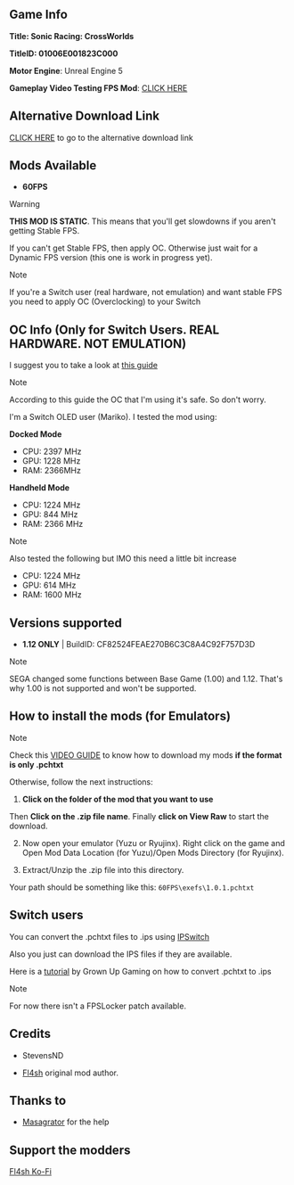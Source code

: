 ## Game Info

**Title: Sonic Racing: CrossWorlds**

**TitleID: 01006E001823C000**

**Motor Engine**: Unreal Engine 5

**Gameplay Video Testing FPS Mod**: [CLICK HERE](https://youtu.be/KfECWOi6GG0?si=YrlYFp_J8GXPKO1w)

## Alternative Download Link

[CLICK HERE](https://gamebanana.com/mods/623949) to go to the alternative download link

## Mods Available

- **60FPS** 

> [!WARNING]
**THIS MOD IS STATIC**. This means that you'll get slowdowns if you aren't getting Stable FPS.

If you can't get Stable FPS, then apply OC. Otherwise just wait for a Dynamic FPS version (this one is work in progress yet).

> [!NOTE]
If you're a Switch user (real hardware, not emulation) and want stable FPS you need to apply OC (Overclocking) to your Switch

## OC Info (Only for Switch Users. REAL HARDWARE. NOT EMULATION)

I suggest you to take a look at [this guide](https://rentry.co/howtoget60fps)

> [!NOTE]
According to this guide the OC that I'm using it's safe. So don't worry.

I'm a Switch OLED user (Mariko). I tested the mod using:

**Docked Mode**

- CPU: 2397 MHz
- GPU: 1228 MHz
- RAM: 2366MHz

**Handheld Mode**

- CPU: 1224 MHz
- GPU: 844 MHz
- RAM: 2366 MHz

> [!NOTE]
Also tested the following but IMO this need a little bit increase

- CPU: 1224 MHz
- GPU: 614 MHz
- RAM: 1600 MHz

## Versions supported

- **1.12 ONLY** | BuildID: CF82524FEAE270B6C3C8A4C92F757D3D 

> [!NOTE]
SEGA changed some functions between Base Game (1.00) and 1.12. That's why 1.00 is not supported and won't be supported. 

## How to install the mods (for Emulators)

> [!NOTE]
Check this [VIDEO GUIDE](https://youtu.be/ij5fLfaZAWc?si=kBf1FVzheZY5SMgz) to know how to download my mods **if the format is only .pchtxt**

Otherwise, follow the next instructions:

1. **Click on the folder of the mod that you want to use**

Then **Click on the .zip file name**. Finally **click on View Raw** to start the download.

2. Now open your emulator (Yuzu or Ryujinx). Right click on the game and Open Mod Data Location (for Yuzu)/Open Mods Directory (for Ryujinx).

3. Extract/Unzip the .zip file into this directory.

Your path should be something like this: `60FPS\exefs\1.0.1.pchtxt`

## Switch users

You can convert  the .pchtxt files to .ips using [IPSwitch](https://github.com/3096/ipswitch)

Also you just can download the IPS files if they are available.

Here is a [tutorial](https://youtu.be/m-V6Rs2sm9w?si=-b10u6yv0dhih5Kk) by Grown Up Gaming on how to convert .pchtxt to .ips

> [!NOTE]
For now there isn't a FPSLocker patch available.

## Credits 

- StevensND

- [Fl4sh](https://github.com/Fl4sh9174/Switch-Ultrawide-Mods) original mod author.

## Thanks to

- [Masagrator](https://github.com/masagrator) for the help 

## Support the modders

[Fl4sh Ko-Fi](https://Ko-fi.com/Fl4sh9174)
